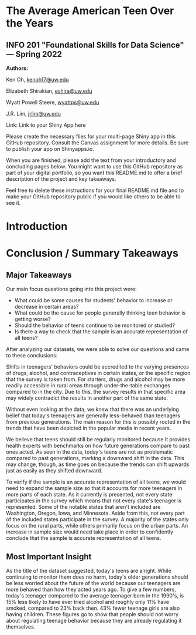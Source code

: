 # The Average American Teen Over the Years
## INFO 201 "Foundational Skills for Data Science" — Spring 2022

**Authors:**

Ken Oh, kenoh17@uw.edu

Elizabeth Shirakian, eshira@uw.edu

Wyatt Powell Steere, wyattps@uw.edu

J.R. Lim, jrlim@uw.edu

Link: Link to your Shiny App here

Please create the necessary files for your multi-page Shiny app in this GitHub repository. Consult the Canvas assignment for more details. Be sure to publish your app on Shinyapps.io.

When you are finished, please add the text from your introductory and concluding pages below. You might want to use this GitHub repository as part of your digital portfolio, so you want this README.md to offer a brief description of the project and key takeaways.

Feel free to delete these instructions for your final README.md file and to make your GitHub repository public if you would like others to be able to see it. 

# Introduction



# Conclusion / Summary Takeaways

## Major Takeaways

Our main focus questions going into this project were:

- What could be some causes for students' behavior to increase or decrease in certain areas?
- What could be the cause for people generally thinking teen behavior is getting worse?
- Should the behavior of teens continue to be monitored or studied?
- Is there a way to check that the sample is an accurate representation of all teens?

After analyzing our datasets, we were able to solve our questions and came to these conclusions:

Shifts in teenagers' behaviors could be accredited to the varying presences of drugs, alcohol, and contraceptives in certain states, or the specific region that the survey is taken from. For starters, drugs and alcohol may be more readily accessible in rural areas through under-the-table exchanges compared to in the city. Due to this, the survey results in that specific area may widely contradict the results in another part of the same state.  

Without even looking at the data, we knew that there was an underlying belief that today's teenagers are generally less-behaved than teenagers from previous generations. The main reason for this is possibly rooted in the trends that have been depicted in the popular media in recent years. 

We believe that teens should still be regularly monitored because it provides health experts with benchmarks on how future generations compare to past ones acted. As seen in the data, today's teens are not as problematic compared to past generations, marking a downward shift in the data. This may change, though, as time goes on because the trends can shift upwards just as easily as they shifted downward.

To verify if the sample is an accurate representation of all teens, we would need to expand the sample size so that it accounts for more teenagers in more parts of each state. As it currently is presented, not every state participates in the survey which means that not every state's teenager is represented. Some of the notable states that aren't included are Washington, Oregon, Iowa, and Minnesota. Aside from this, not every part of the included states participate in the survey. A majority of the states only focus on the rural parts, while others primarily focus on the urban parts. An increase in sample size would need take place in order to confidently conclude that the sample is accurate representation of all teens. 

## Most Important Insight

As the title of the dataset suggested, today's teens are alright. While continuing to monitor them does no harm, today's older generations should be less worried about the future of the world because our teenagers are more behaved than how they acted years ago. To give a few numbers, today's teenager compared to the average teenager born in the 1990's, is 15% less likely to have ever tried alcohol and roughly only 11% have smoked, compared to 23% back then. 43% fewer teenage girls are also having children. These figures go to show that people should not worry about regulating teenage behavior because they are already regulating it themselves. 

